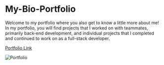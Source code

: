 # My-Bio-Portfolio

Welcome to my portfolio where you also get to know a little more about me! In my portfolio, you will find projects that I worked on with teammates, primarily back-end development, and individual projects that I completed and continued to work on as a full-stack developer. 


[Portfolio Link]()

![Portfolio]()
